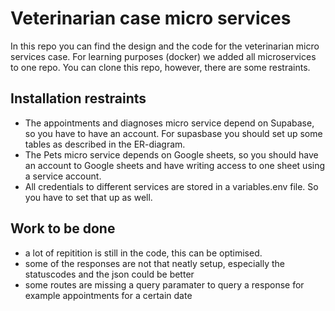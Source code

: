 # Veterinarian case micro services

In this repo you can find the design and the code for the veterinarian micro services case. For learning purposes (docker) we added all microservices to one repo. You can clone this repo, however, there are some restraints.

## Installation restraints

* The appointments and diagnoses micro service depend on Supabase, so you have to have an account. For supasbase you should set up some tables as described in the ER-diagram.
* The Pets micro service depends on Google sheets, so you should have an account to Google sheets and have writing access to one sheet using a service account.
* All credentials to different services are stored in a variables.env file. So you have to set that up as well.

## Work to be done

* a lot of repitition is still in the code, this can be optimised.
* some of the responses are not that neatly setup, especially the statuscodes and the json could be better
* some routes are missing a query paramater to query a response for example appointments for a certain date
